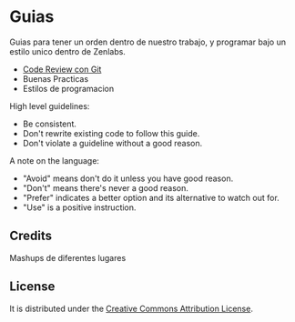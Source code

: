Guias
======

Guias para tener un orden dentro de nuestro trabajo, y programar bajo un estilo unico dentro de Zenlabs.

* [Code Review con Git](/zenlabs/guias/tree/master/code-review)
* Buenas Practicas
* Estilos de programacion

High level guidelines:

* Be consistent.
* Don't rewrite existing code to follow this guide.
* Don't violate a guideline without a good reason.

A note on the language:

* "Avoid" means don't do it unless you have good reason.
* "Don't" means there's never a good reason.
* "Prefer" indicates a better option and its alternative to watch out for.
* "Use" is a positive instruction.

Credits
-------

Mashups de diferentes lugares

License
-------

It is distributed under the [Creative Commons
Attribution License](http://creativecommons.org/licenses/by/3.0/).

